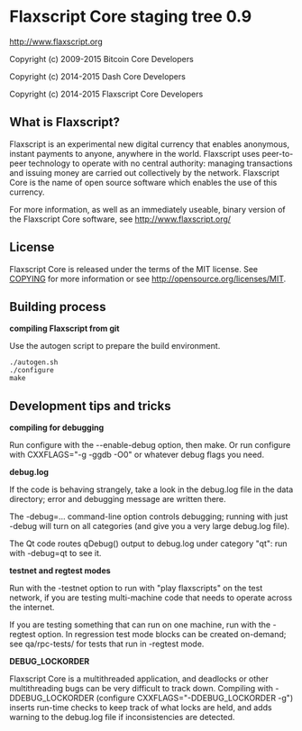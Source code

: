 Flaxscript Core staging tree 0.9
===============================

http://www.flaxscript.org

Copyright (c) 2009-2015 Bitcoin Core Developers

Copyright (c) 2014-2015 Dash Core Developers

Copyright (c) 2014-2015 Flaxscript Core Developers



What is Flaxscript?
-----------------

Flaxscript is an experimental new digital currency that enables anonymous, instant
payments to anyone, anywhere in the world. Flaxscript uses peer-to-peer technology
to operate with no central authority: managing transactions and issuing money
are carried out collectively by the network. Flaxscript Core is the name of open
source software which enables the use of this currency.

For more information, as well as an immediately useable, binary version of
the Flaxscript Core software, see http://www.flaxscript.org/


License
-------

Flaxscript Core is released under the terms of the MIT license. See [COPYING](COPYING) for more
information or see http://opensource.org/licenses/MIT.


Building process
-----------------

**compiling Flaxscript from git**

Use the autogen script to prepare the build environment.

    ./autogen.sh
    ./configure
    make


Development tips and tricks
---------------------------

**compiling for debugging**

Run configure with the --enable-debug option, then make. Or run configure with
CXXFLAGS="-g -ggdb -O0" or whatever debug flags you need.

**debug.log**

If the code is behaving strangely, take a look in the debug.log file in the data directory;
error and debugging message are written there.

The -debug=... command-line option controls debugging; running with just -debug will turn
on all categories (and give you a very large debug.log file).

The Qt code routes qDebug() output to debug.log under category "qt": run with -debug=qt
to see it.

**testnet and regtest modes**

Run with the -testnet option to run with "play flaxscripts" on the test network, if you
are testing multi-machine code that needs to operate across the internet.

If you are testing something that can run on one machine, run with the -regtest option.
In regression test mode blocks can be created on-demand; see qa/rpc-tests/ for tests
that run in -regtest mode.

**DEBUG_LOCKORDER**

Flaxscript Core is a multithreaded application, and deadlocks or other multithreading bugs
can be very difficult to track down. Compiling with -DDEBUG_LOCKORDER (configure
CXXFLAGS="-DDEBUG_LOCKORDER -g") inserts run-time checks to keep track of what locks
are held, and adds warning to the debug.log file if inconsistencies are detected.
